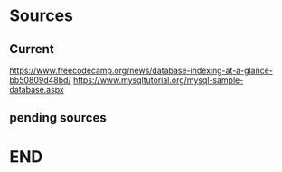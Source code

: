 # Sources

## Current 

https://www.freecodecamp.org/news/database-indexing-at-a-glance-bb50809d48bd/
https://www.mysqltutorial.org/mysql-sample-database.aspx

## pending sources

# END